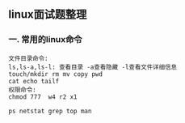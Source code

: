 ## linux面试题整理

### 一. 常用的linux命令

```
文件目录命令:
ls,ls-a,ls-l: 查看目录 -a查看隐藏 -l查看文件详细信息  
touch/mkdir rm mv copy pwd
cat echo tailf
权限命令:
chmod 777  w4 r2 x1

ps netstat grep top man
```

